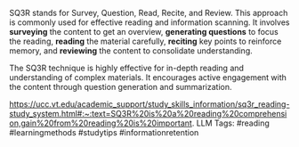 SQ3R stands for Survey, Question, Read, Recite, and Review. This approach is commonly used for effective reading and information scanning. It involves **surveying** the content to get an overview, **generating questions** to focus the reading, **reading** the material carefully, **reciting** key points to reinforce memory, and **reviewing** the content to consolidate understanding.

The SQ3R technique is highly effective for in-depth reading and understanding of complex materials. It encourages active engagement with the content through question generation and summarization.

https://ucc.vt.edu/academic_support/study_skills_information/sq3r_reading-study_system.html#:~:text=SQ3R%20is%20a%20reading%20comprehension,gain%20from%20reading%20is%20important.
LLM Tags:  #reading #learningmethods #studytips #informationretention